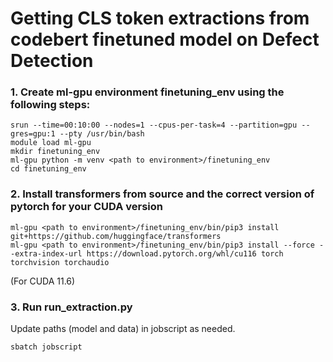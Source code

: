 # Getting CLS token extractions from codebert finetuned model on Defect Detection

### 1. Create ml-gpu environment finetuning_env using the following steps:
```
srun --time=00:10:00 --nodes=1 --cpus-per-task=4 --partition=gpu --gres=gpu:1 --pty /usr/bin/bash  
module load ml-gpu  
mkdir finetuning_env  
ml-gpu python -m venv <path to environment>/finetuning_env  
cd finetuning_env 
```
### 2. Install transformers from source and the correct version of pytorch for your CUDA version
```
ml-gpu <path to environment>/finetuning_env/bin/pip3 install git+https://github.com/huggingface/transformers  
ml-gpu <path to environment>/finetuning_env/bin/pip3 install --force --extra-index-url https://download.pytorch.org/whl/cu116 torch torchvision torchaudio 
```   
(For CUDA 11.6)


### 3. Run run_extraction.py

Update paths (model and data) in jobscript as needed.
```
sbatch jobscript
```


